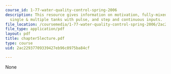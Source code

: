 ```yaml
---
course_id: 1-77-water-quality-control-spring-2006
description: This resource gives information on motivation, fully-mixed reactors,
  single & multiple tanks with pulse, and step and continuous inputs.
file_location: /coursemedia/1-77-water-quality-control-spring-2006/2ac22937709339427eb96c0975ba84cf_chapter5lecture.pdf
file_type: application/pdf
layout: pdf
title: chapter5lecture.pdf
type: course
uid: 2ac22937709339427eb96c0975ba84cf

---
```

None